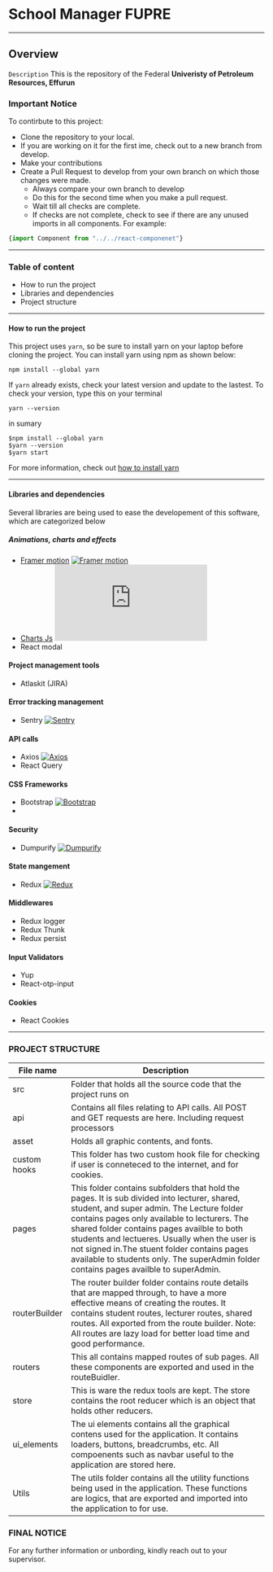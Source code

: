 # School Manager FUPRE
***
## Overview
`Description`
This is the repository of the Federal **Univeristy of Petroleum Resources, Effurun**
### Important Notice
To contirbute to this project:
+ Clone the repository to your local.
+ If you are working on it for the first ime, check out to a new branch from develop.
+ Make your contributions
+ Create a Pull Request to develop from your own branch on which those changes were made.
    - Always compare your own branch to develop
    - Do this for the second time when you make a pull request.
    - Wait till all checks are complete.
    - If checks are not complete, check to see if there are any unused imports in all components.
      For example:
``` js
{import Component from "../../react-componenet"}
```


___



### Table of content
- How to run the project
- Libraries and dependencies
- Project structure

---
#### How to run the project
This project uses `yarn`, so be sure to install yarn on your laptop before cloning the project. You can install yarn using npm as shown below:

```
npm install --global yarn
```
If `yarn` already exists, check your latest version and update to the lastest. To check your version, type this on your terminal

```
yarn --version
```
in sumary

    $npm install --global yarn 
    $yarn --version
    $yarn start

For more information, check out [how to install yarn](https://classic.yarnpkg.com/lang/en/docs/install/#windows-stable)

___

#### Libraries and dependencies
Several libraries are being used to ease the developement of this software, which are categorized below

##### Animations, charts and effects
+ [Framer motion](https://www.npmjs.com/package/framer-motion)  [![Framer motion](https://img.shields.io/github/forks/framer/motion)](https://github.com/framer/motion)
+ [Charts Js]()  [![Charts Js](https://img.shields.io/github/stars/chartjs/Chart.js?label=Charts%20Js%20stars)](https://github.com/chartjs/Chart.js)
+ React modal

#### Project management tools
+ Atlaskit (JIRA)

#### Error tracking management
+ Sentry  [![Sentry](https://img.shields.io/github/forks/getsentry/sentry?color=green&label=Sentry&logo=Github)](https://github.com/getsentry/sentry)

#### API calls
+ Axios [![Axios](https://img.shields.io/github/stars/axios/axios?color=red&label=Axios&logo=github)](https://github.com/axios/axios)
+ React Query

#### CSS Frameworks
+ Bootstrap [![Bootstrap](https://img.shields.io/github/forks/twbs/bootstrap?color=blue&label=Bootstrap&logo=github)](https://github.com/twbs/bootstrap)
+

#### Security
+ Dumpurify [![Dumpurify](https://img.shields.io/github/forks/cure53/DOMPurify?color=yellow&label=Dumpurify&logo=github)](https://github.com/cure53/DOMPurify)

#### State mangement
+ Redux [![Redux](https://img.shields.io/github/forks/reduxjs/redux?color=purple&label=Redux%20forks&logo=github)](https://github.com/reduxjs/redux)

#### Middlewares
+ Redux logger
+ Redux Thunk
+ Redux persist

#### Input Validators
+ Yup
+ React-otp-input
#### Cookies
+ React Cookies

___

### PROJECT STRUCTURE
| File name | Description |
| ------ | ----------- |
| src  | Folder that holds all the source code that the project runs on
| api | Contains all files relating to API calls. All POST and GET requests are here. Including request processors
| asset | Holds all graphic contents, and fonts.
| custom hooks |This folder has two custom hook file for checking if user is conneteced to the internet, and for cookies.
| pages | This folder contains subfolders that hold the pages. It is sub divided into lecturer, shared, student, and super admin. The Lecture folder contains pages only available to lecturers. The shared folder contains pages availble to both students and lectueres. Usually when the user is not signed in.The stuent folder contains pages available to students only. The superAdmin folder contains pages availble to superAdmin.
| routerBuilder | The router builder folder contains route details that are mapped through, to have a more effective means of creating the routes. It contains student routes, lecturer routes, shared routes. All exported from the route builder. Note: All routes are lazy load for better load time and good performance.
| routers | This all contains mapped routes of sub pages. All these components are exported and used in the routeBuidler.
| store | This is ware the redux tools are kept. The store contains the root reducer which is an object that holds other reducers.
| ui_elements | The ui elements contains all the graphical contens used for the application. It contains loaders, buttons, breadcrumbs, etc. All compoenents such as navbar useful to the application are stored here.
| Utils | The utils folder contains all the utility functions being used in the application. These functions are logics, that are exported and imported into the application to for use.

### FINAL NOTICE
For any further information or unbording, kindly reach out to your supervisor.